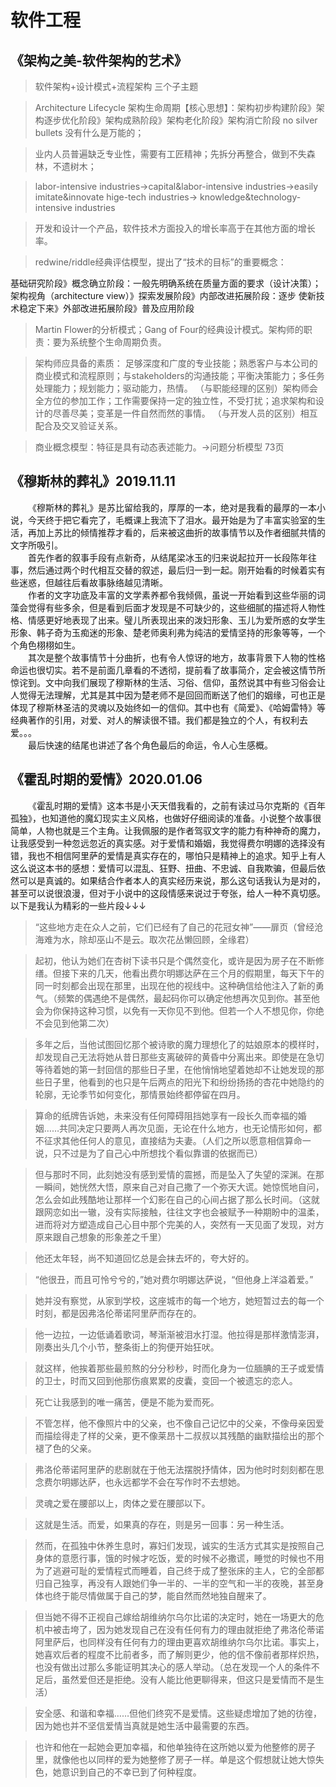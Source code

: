# 软件工程
## 《架构之美-软件架构的艺术》
>软件架构+设计模式+流程架构 三个子主题

>Architecture Lifecycle 架构生命周期【核心思想】：架构初步构建阶段》架构逐步优化阶段》架构成熟阶段》架构老化阶段》架构消亡阶段
no silver bullets 没有什么是万能的；

>业内人员普遍缺乏专业性，需要有工匠精神；先拆分再整合，做到不失森林，不遗树木；

>labor-intensive industries->capital&labor-intensive industries->easily imitate&innovate hige-tech industries->
knowledge&technology-intensive industries

>开发和设计一个产品，软件技术方面投入的增长率高于在其他方面的增长率。

>redwine/riddle经典评估模型，提出了“技术的目标”的重要概念：

基础研究阶段》概念确立阶段：一般先明确系统在质量方面的要求（设计决策）；架构视角（architecture view）》探索发展阶段》内部改进拓展阶段：逐步
使新技术稳定下来》外部改进拓展阶段》普及应用阶段   

>Martin Flower的分析模式；Gang of Four的经典设计模式。架构师的职责：要为系统整个生命周期负责。

>架构师应具备的素质：
足够深度和广度的专业技能；熟悉客户与本公司的商业模式和流程原则；与stakeholders的沟通技能；平衡决策能力；多任务处理能力；规划能力；驱动能力，热情。
（与职能经理的区别）架构师会全方位的参加工作；工作需要保持一定的独立性，不受打扰；追求架构和设计的尽善尽美；变革是一件自然而然的事情。
（与开发人员的区别）相互配合及交叉验证关系。

>商业概念模型：特征是具有动态表述能力。->问题分析模型  73页
## 《穆斯林的葬礼》2019.11.11
&emsp;&emsp;《穆斯林的葬礼》是苏比留给我的，厚厚的一本，绝对是我看的最厚的一本小说，今天终于把它看完了，毛概课上我流下了泪水。最开始是为了丰富实验室的生活，再加上苏比的倾情推荐才看的，后来被这曲折的故事情节以及作者细腻共情的文字所吸引。  
&emsp;&emsp;首先作者的叙事手段有点新奇，从结尾梁冰玉的归来说起拉开一长段陈年往事，然后通过两个时代相互交替的叙述，最后归一到一起。刚开始看的时候着实有些迷惑，但越往后看故事脉络越见清晰。  
&emsp;&emsp;作者的文字功底及丰富的文学素养都令我倾佩，虽说一开始看到这些华丽的词藻会觉得有些多余，但是看到后面才发现是不可缺少的，这些细腻的描述将人物性格、情感更好地表现了出来。璧儿所表现出来的泼妇形象、玉儿为爱所惑的女学生形象、韩子奇为玉痴迷的形象、楚老师奥利弗为纯洁的爱情坚持的形象等等，一个个角色栩栩如生。   
&emsp;&emsp;其次是整个故事情节十分曲折，也有令人惊讶的地方，故事背景下人物的性格命运也很切实。若不是前面几章看的不透彻，提前看了故事简介，定会被这情节所惊诧到。文中向我们展现了穆斯林的生活、习俗、信仰，虽然说其中有些习俗会让人觉得无法理解，尤其是其中因为楚老师不是回回而断送了他们的姻缘，可也正是体现了穆斯林圣洁的灵魂以及始终如一的信仰。其中也有《简爱》、《哈姆雷特》等经典著作的引用，对爱、对人的解读很不错。我们都是独立的个人，有权利去爱。。。  
&emsp;&emsp;最后快速的结尾也讲述了各个角色最后的命运，令人心生感概。
## 《霍乱时期的爱情》2020.01.06
&emsp;&emsp;《霍乱时期的爱情》这本书是小天天借我看的，之前有读过马尔克斯的《百年孤独》，也知道他的魔幻现实主义风格，也做好仔细阅读的准备。小说整个故事很简单，人物也就是三个主角。让我佩服的是作者驾驭文字的能力有种神奇的魔力，让我感受到一种忽远忽近的真实感。对于爱情和婚姻，我觉得费尔明娜的选择没有错，我也不相信阿里萨的爱情是真实存在的，哪怕只是精神上的追求。知乎上有人这么说这本书的感想：爱情可以混乱、狂野、扭曲、不忠诚、自我欺骗，但最后依然可以是真诚的。如果结合作者本人的真实经历来说，那么这句话我认为是对的，甚至可以说很浪漫，但对于小说中的这段情感来说过于夸张，给人一种不真切感。以下是我认为精彩的一些片段↓↓↓  
>“这些地方走在众人之前，它们已经有了自己的花冠女神”——扉页（曾经沧海难为水，除却巫山不是云。取次花丛懒回顾，全缘君） 

>起初，他认为她们在杏树下读书只是个偶然变化，或许是因为房子在不断修缮。但接下来的几天，他看出费尔明娜达萨在三个月的假期里，每天下午的同一时刻都会出现在那里，出现在他的视线中。这种确信给他注入了新的勇气。（频繁的偶遇绝不是偶然，最起码你可以确定他想再次见到你。甚至他会为你保持这种习惯，以免有一天你见不到他。但若一个人不想见你，你绝不会见到他第二次）

>多年之后，当他试图回忆那个被诗歌的魔力理想化了的姑娘原本的模样时，却发现自己无法将她从昔日那些支离破碎的黄昏中分离出来。即使是在急切等待着她的第一封回信的那些日子里，在他悄悄地望着她却不让她发现的那些日子里，他看到的也只是午后两点的阳光下和纷纷扬扬的杏花中她隐约的轮廓，无论季节如何变化，那情景始终都停留在四月。

>算命的纸牌告诉她，未来没有任何障碍阻挡她享有一段长久而幸福的婚姻……共同决定只要两人再次见面，无论在什么地方，也无论情形如何，都不征求其他任何人的意见，直接结为夫妻。（人们之所以愿意相信算命一说，只不过是为了自己心中所想找个看似靠谱的依据而已）

>但与那时不同，此刻她没有感到爱情的震撼，而是坠入了失望的深渊。在那一瞬间，她恍然大悟，原来自己对自己撒了一个弥天大谎。她惊慌地自问，怎么会如此残酷地让那样一个幻影在自己的心间占据了那么长时间。（这就跟网恋如出一辙，没有实际接触，往往文字也会被赋予一种期盼中的温柔，进而将对方塑造成自己心目中那个完美的人，突然有一天见面了发现，对方原来跟自己想象的形象差之千里）

>他还太年轻，尚不知道回忆总是会抹去坏的，夸大好的。

>“他很丑，而且可怜兮兮的，”她对费尔明娜达萨说，“但他身上洋溢着爱。”

>她并没有察觉，从家到学校，这座城市的每一个地方，她短暂过去的每一个时刻，都是因弗洛伦蒂诺阿里萨而存在的。

>他一边拉，一边低诵着歌词，琴渐渐被泪水打湿。他拉得是那样激情澎湃，刚奏出头几个小节，整条街上的狗便开始狂吠。

>就这样，他挨着那些最煎熬的分分秒秒，时而化身为一位腼腆的王子或爱情的卫士，时而又回到他那伤痕累累的皮囊，变回一个被遗忘的恋人。

>死亡让我感到的唯一痛苦，便是不能为爱而死。

>不管怎样，他不像照片中的父亲，也不像自己记忆中的父亲，不像母亲因爱而描绘得走了样的父亲，更不像莱昂十二叔叔以其残酷的幽默描绘出的那个褪了色的父亲。

>弗洛伦蒂诺阿里萨的悲剧就在于他无法摆脱抒情体，因为他时时刻刻都在思念费尔明娜达萨，也永远都学不会在写作时不去想她。

>灵魂之爱在腰部以上，肉体之爱在腰部以下。

>这就是生活。而爱，如果真的存在，则是另一回事：另一种生活。

>然而，在孤独中休养生息时，寡妇们发现，诚实的生活方式其实是按照自己身体的意愿行事，饿的时候才吃饭，爱的时候不必撒谎，睡觉的时候也不用为了逃避可耻的爱情程式而睡着，自己终于成了整张床的主人，它的全部都归自己独享，再没有人跟她们争一半的、一半的空气和一半的夜晚，甚至身体也终于能尽情做属于自己的梦，能自然而然地独自醒来了。

>但当她不得不正视自己嫁给胡维纳尔乌尔比诺的决定时，她在一场更大的危机中被击垮了，因为她发现自己在没有任何有力的理由就拒绝了弗洛伦蒂诺阿里萨后，也同样没有任何有力的理由更喜欢胡维纳尔乌尔比诺。事实上，她喜欢后者的程度不比前者多，而了解则更少，他的信不像前者那样炽热，也没有做出过那么多能证明其决心的感人举动。（总在发现一个人的条件不足后，虽然爱但还是拒绝。没有人能比他更聊得来，但这只是爱情而不是生活）

>安全感、和谐和幸福……但他们终究不是爱情。这些疑虑增加了她的彷徨，因为她也并不坚信爱情当真就是她生活中最需要的东西。

>也许和他在一起她会更加幸福，和他单独待在这所她以爱为他整修的房子里，就像他也以同样的爱为她整修了房子一样。单是这个假想就让她大惊失色，她意识到自己的不幸已到了何种程度。

>>>>>>>>>
  


















